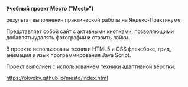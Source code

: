 **Учебный проект Место ("Mesto")**

результат выполнения практической работы на Яндекс-Практикуме.

Представляет собой сайт с активными кнопками, позволяющими  добавлять/удалять фотографии и ставить лайки. 

В проекте использованы техники HTML5 и CSS флексбокс, грид, анимация и язык программирования Java Script. 

Проект выполнен с использованием техники адаптивной вёрстки.

https://okvokv.github.io/mesto/index.html
